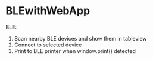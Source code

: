 # BLEwithWebApp

BLE:
1. Scan nearby BLE devices and show them in tableview
2. Connect to selected device
3. Print to BLE printer when window.print() detected

